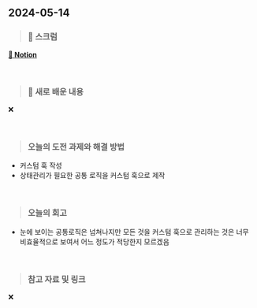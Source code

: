 ## 2024-05-14

> ### 📑 스크럼

[__🔗 Notion__](https://www.notion.so/goorm/11cd65b381534c6d959d21a865019c44?v=6fd9b1b0f9e944e78a34391db9a3709d&pvs=4)


<br>

> ### 🤔 새로 배운 내용

❌

<br>

> ### 오늘의 도전 과제와 해결 방법

- 커스텀 훅 작성
- 상태관리가 필요한 공통 로직을 커스텀 훅으로 제작
    
<br>

> ### 오늘의 회고

- 눈에 보이는 공통로직은 넘쳐나지만 모든 것을 커스텀 훅으로 관리하는 것은
너무 비효율적으로 보여서 어느 정도가 적당한지 모르겠음

<br>

> ### 참고 자료 및 링크

❌
